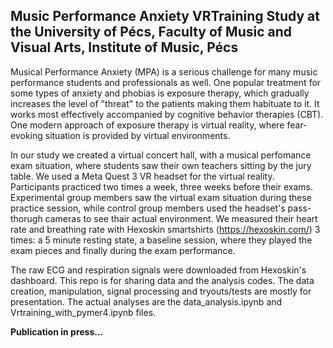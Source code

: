 ## Music Performance Anxiety VRTraining Study at the University of Pécs, Faculty of Music and Visual Arts, Institute of Music, Pécs

Musical Performance Anxiety (MPA) is a serious challenge for many music performance students and professionals as well. 
One popular treatment for some types of anxiety and phobias is exposure therapy, which gradually increases the level of "threat" to the patients 
making them habituate to it. It works most effectively accompanied by cognitive behavior therapies (CBT). One modern approach of exposure therapy is virtual reality, 
where fear-evoking situation is provided by virtual environments.

In our study we created a virtual concert hall, with a musical perfomance exam situation, where students saw their own teachers sitting by the jury table.
We used a Meta Quest 3 VR headset for the virtual reality. Participants practiced two times a week, three weeks before their exams. Experimental group members saw 
the virtual exam situation during these practice session, while control group members used the headset's pass-thorugh cameras to see thair actual environment. 
We measured their heart rate and breathing rate with Hexoskin smartshirts (https://hexoskin.com/) 3 times: a 5 minute resting state, a baseline session, 
where they played the exam pieces and finally during the exam performance. 

The raw ECG and respiration signals were downloaded from Hexoskin's dashboard. This repo is for sharing data and the analysis codes. The data creation, manipulation, signal processing 
and tryouts/tests are mostly for presentation. The actual analyses are the data_analysis.ipynb and Vrtraining_with_pymer4.ipynb files.

**Publication in press...**

